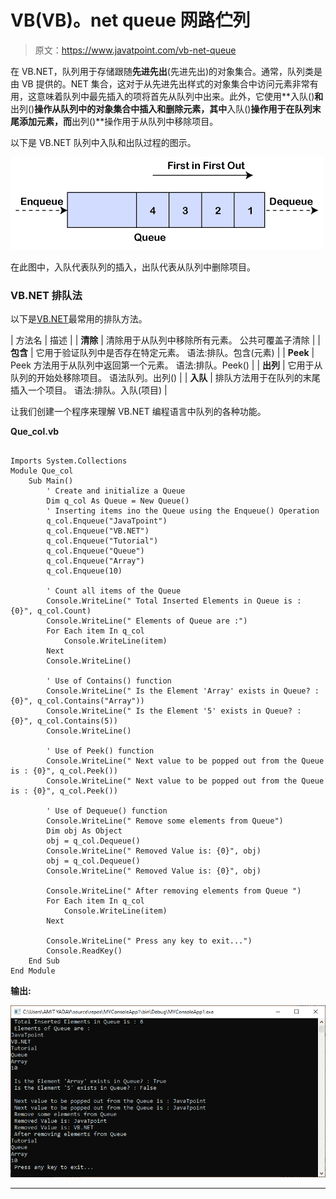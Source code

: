 # VB(VB)。net queue 网路伫列

> 原文：<https://www.javatpoint.com/vb-net-queue>

在 VB.NET，队列用于存储跟随**先进先出**(先进先出)的对象集合。通常，队列类是由 VB 提供的。NET 集合，这对于从先进先出样式的对象集合中访问元素非常有用，这意味着队列中最先插入的项将首先从队列中出来。此外，它使用**入队()**和**出列()**操作从队列中的对象集合中插入和删除元素，其中**入队()**操作用于在队列末尾添加元素，而**出列()**操作用于从队列中移除项目。

以下是 VB.NET 队列中入队和出队过程的图示。

![VB.NET Queue](img/e82b83a3ae1c532d254d4daad607aa0d.png)

在此图中，入队代表队列的插入，出队代表从队列中删除项目。

### VB.NET 排队法

以下是[VB.NET](https://www.javatpoint.com/vb-net)最常用的排队方法。

| 方法名 | 描述 |
| **清除** | 清除用于从队列中移除所有元素。
公共可覆盖子清除 |
| **包含** | 它用于验证队列中是否存在特定元素。
语法:排队。包含(元素) |
| **Peek** | Peek 方法用于从队列中返回第一个元素。
语法:排队。Peek() |
| **出列** | 它用于从队列的开始处移除项目。
语法队列。出列() |
| **入队** | 排队方法用于在队列的末尾插入一个项目。
语法:排队。入队(项目) |

让我们创建一个程序来理解 VB.NET 编程语言中队列的各种功能。

**Que_col.vb**

```

Imports System.Collections
Module Que_col
    Sub Main()
        ' Create and initialize a Queue
        Dim q_col As Queue = New Queue()
        ' Inserting items ino the Queue using the Enqueue() Operation
        q_col.Enqueue("JavaTpoint")
        q_col.Enqueue("VB.NET")
        q_col.Enqueue("Tutorial")
        q_col.Enqueue("Queue")
        q_col.Enqueue("Array")
        q_col.Enqueue(10)

        ' Count all items of the Queue
        Console.WriteLine(" Total Inserted Elements in Queue is : {0}", q_col.Count)
        Console.WriteLine(" Elements of Queue are :")
        For Each item In q_col
            Console.WriteLine(item)
        Next
        Console.WriteLine()

        ' Use of Contains() function
        Console.WriteLine(" Is the Element 'Array' exists in Queue? : {0}", q_col.Contains("Array"))
        Console.WriteLine(" Is the Element '5' exists in Queue? : {0}", q_col.Contains(5))
        Console.WriteLine()

        ' Use of Peek() function
        Console.WriteLine(" Next value to be popped out from the Queue is : {0}", q_col.Peek())
        Console.WriteLine(" Next value to be popped out from the Queue is : {0}", q_col.Peek())

        ' Use of Dequeue() function
        Console.WriteLine(" Remove some elements from Queue")
        Dim obj As Object
        obj = q_col.Dequeue()
        Console.WriteLine(" Removed Value is: {0}", obj)
        obj = q_col.Dequeue()
        Console.WriteLine(" Removed Value is: {0}", obj)

        Console.WriteLine(" After removing elements from Queue ")
        For Each item In q_col
            Console.WriteLine(item)
        Next

        Console.WriteLine(" Press any key to exit...")
        Console.ReadKey()
    End Sub
End Module 

```

**输出:**

![VB.NET Queue](img/55f830f9ddece23512bda9f80b84b1f9.png)

* * *